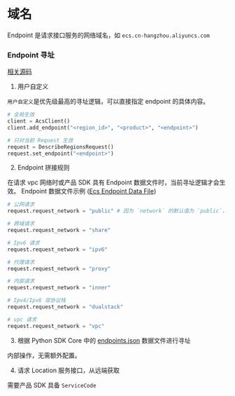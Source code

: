 # 域名

Endpoint 是请求接口服务的网络域名，如 `ecs.cn-hangzhou.aliyuncs.com`

### Endpoint 寻址

[相关源码](https://github.com/aliyun/aliyun-openapi-python-sdk/blob/master/aliyun-python-sdk-core/aliyunsdkcore/endpoint/default_endpoint_resolver.py)

1. 用户自定义

`用户自定义`是优先级最高的寻址逻辑，可以直接指定 endpoint 的具体内容。

```python
# 全局生效
client = AcsClient()
client.add_endpoint("<region_id>", "<product>", "<endpoint>")

# 只对当前 Request 生效
request = DescribeRegionsRequest()
request.set_endpoint("<endpoint>")
```

2. Endpoint 拼接规则

在请求 vpc 网络时或产品 SDK 具有 Endpoint 数据文件时，当前寻址逻辑才会生效。 Endpoint 数据文件示例 ([Ecs Endpoint Data File](https://github.com/aliyun/aliyun-openapi-python-sdk/blob/master/aliyun-python-sdk-ecs/aliyunsdkecs/endpoint.py))

```python
# 公网请求
request.request_network = "public" # 因为 `network` 的默认值为 `public`，所以默认情况下不需要配置 `network`

# 跨域请求
request.request_network = "share"

# Ipv6 请求
request.request_network = "ipv6"

# 代理请求
request.request_network = "proxy"

# 内部请求
request.request_network = "inner"

# Ipv4/Ipv6 双协议栈
request.request_network = "dualstack"

# vpc 请求
request.request_network = "vpc"
```

3. 根据 Python SDK Core 中的 [endpoints.json](https://github.com/aliyun/aliyun-openapi-python-sdk/blob/master/aliyun-python-sdk-core/aliyunsdkcore/data/endpoints.json) 数据文件进行寻址

内部操作，无需额外配置。

4. 请求 Location 服务接口，从远端获取

需要产品 SDK 具备 `ServiceCode`